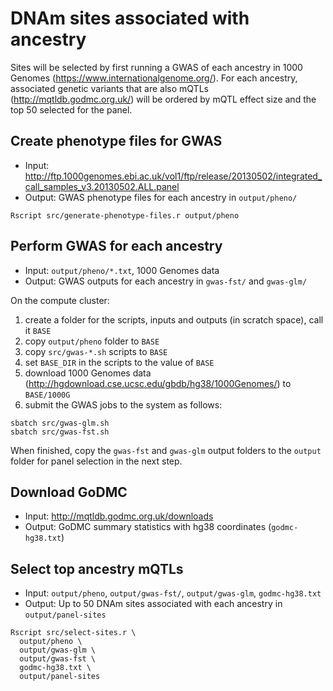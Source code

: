# DNAm sites associated with ancestry

Sites will be selected by first running
a GWAS of each ancestry in 1000 Genomes (https://www.internationalgenome.org/).
For each ancestry, associated genetic variants that are also mQTLs (http://mqtldb.godmc.org.uk/)
will be ordered by mQTL effect size
and the top 50 selected for the panel.

## Create phenotype files for GWAS

* Input: http://ftp.1000genomes.ebi.ac.uk/vol1/ftp/release/20130502/integrated_call_samples_v3.20130502.ALL.panel
* Output: GWAS phenotype files for each ancestry in `output/pheno/`

```
Rscript src/generate-phenotype-files.r output/pheno
```

## Perform GWAS for each ancestry

* Input: `output/pheno/*.txt`, 1000 Genomes data
* Output: GWAS outputs for each ancestry in `gwas-fst/` and `gwas-glm/` 

On the compute cluster:
1. create a folder for the scripts, inputs and outputs (in scratch space), call it `BASE`
2. copy `output/pheno` folder to `BASE`
3. copy `src/gwas-*.sh` scripts to `BASE`
4. set `BASE_DIR` in the scripts to the value of `BASE`
5. download 1000 Genomes data (http://hgdownload.cse.ucsc.edu/gbdb/hg38/1000Genomes/) to `BASE/1000G`
6. submit the GWAS jobs to the system as follows:
```
sbatch src/gwas-glm.sh
sbatch src/gwas-fst.sh
```

When finished, copy the `gwas-fst` and `gwas-glm` output folders
to the `output` folder for panel selection in the next step.

## Download GoDMC

* Input: http://mqtldb.godmc.org.uk/downloads
* Output: GoDMC summary statistics with hg38 coordinates (`godmc-hg38.txt`)

## Select top ancestry mQTLs

* Input: `output/pheno`, `output/gwas-fst/`, `output/gwas-glm`, `godmc-hg38.txt`
* Output: Up to 50 DNAm sites associated with each ancestry in `output/panel-sites`

```
Rscript src/select-sites.r \
  output/pheno \
  output/gwas-glm \
  output/gwas-fst \
  godmc-hg38.txt \
  output/panel-sites
```

